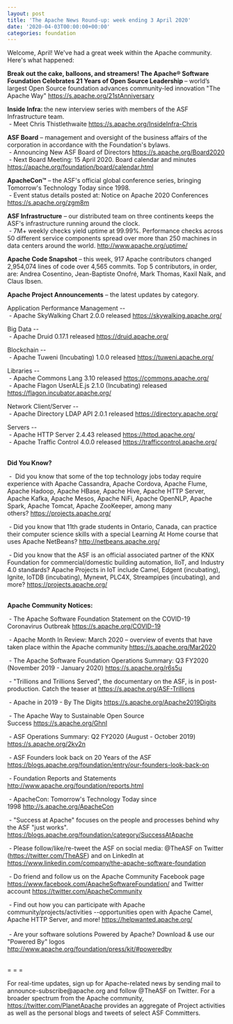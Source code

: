```yaml
---
layout: post
title: 'The Apache News Round-up: week ending 3 April 2020'
date: '2020-04-03T00:00:00+00:00'
categories: foundation
---
```

<p></p><p></p><p>Welcome, April! We've had a great week within the Apache community. Here's what happened:</p><p><strong>Break out the cake, balloons, and streamers! The Apache® Software Foundation Celebrates 21 Years of Open Source Leadership&nbsp;</strong>– world’s largest Open Source foundation advances community-led innovation "The Apache Way" <a href="https://s.apache.org/21stAnniversary" target="_blank">https://s.apache.org/21stAnniversary</a> <br></p><p><b>Inside Infra: </b>the new interview series with members of the ASF Infrastructure team.<br>&nbsp;- Meet Chris Thistlethwaite <a href="https://s.apache.org/InsideInfra-Chris" target="_blank">https://s.apache.org/InsideInfra-Chris</a> <br></p><p><strong>ASF Board</strong> – management and oversight of the business affairs of the corporation in accordance with the Foundation's bylaws.<br>&nbsp;-&nbsp;Announcing New ASF Board of Directors&nbsp;<a href="https://s.apache.org/Board2020" target="_blank">https://s.apache.org/Board2020</a>&nbsp;<br>&nbsp;- Next Board Meeting: 15 April 2020. Board calendar and minutes <a href="https://apache.org/foundation/board/calendar.html" target="_blank">https://apache.org/foundation/board/calendar.html</a><br></p><a href="http://apache.org/foundation/board/calendar.html"><strong></strong></a><p><strong>ApacheCon™</strong> – the ASF's official global conference series, bringing Tomorrow's Technology Today since 1998.<br>&nbsp;- Event status details posted at: Notice on Apache 2020 Conferences <a href="https://s.apache.org/zgm8m" target="_blank">https://s.apache.org/zgm8m</a></p><p><strong></strong></p><p><strong>ASF Infrastructure</strong> – our distributed team on three continents keeps the ASF's infrastructure running around the clock.<br>&nbsp;-
 7M+ weekly checks yield uptime at 99.99%. Performance checks across 50 
different service components spread over more than 250 machines in data 
centers around the world.&nbsp;<a href="http://www.apache.org/uptime/" target="_blank">http://www.apache.org/uptime/</a><br></p> 
  <p><strong>Apache Code Snapshot</strong> – this week, 917 Apache contributors changed 2,954,074 lines of code over 4,565 commits. Top 5 contributors, in order, are: Andrea Cosentino, Jean-Baptiste Onofré, Mark Thomas, Kaxil Naik, and Claus Ibsen. &nbsp; &nbsp; <span><span>&nbsp; &nbsp;</span></span> &nbsp; &nbsp; &nbsp; </p> 
  <p><strong>Apache Project Announcements</strong>&nbsp;– the latest updates by category. 
  </p> <span class="il"> 
    </span> 
  <p>Application Performance Management -- <br>
&nbsp;- Apache SkyWalking Chart 2.0.0 released <a href="https://skywalking.apache.org/" target="_blank">https://skywalking.apache.org/</a><br></p><p>Big Data -- <br>
&nbsp;- Apache Druid 0.17.1 released <a href="https://druid.apache.org/" target="_blank">https://druid.apache.org/</a></p><p>Blockchain -- <br>
&nbsp;- Apache Tuweni (Incubating) 1.0.0 released <a href="https://tuweni.apache.org/" target="_blank">https://tuweni.apache.org/</a></p>Libraries --<br>&nbsp;- Apache Commons Lang 3.10 released <a href="https://commons.apache.org/" target="_blank">https://commons.apache.org/</a><br>&nbsp;- Apache Flagon UserALE.js 2.1.0 (Incubating) released <a href="https://flagon.incubator.apache.org/" target="_blank">https://flagon.incubator.apache.org/</a>&nbsp; <br><p></p><p>Network Client/Server --<br>&nbsp;- Apache Directory LDAP API 2.0.1 released <a href="https://directory.apache.org/" target="_blank">https://directory.apache.org/</a></p><p>Servers --<br>&nbsp;- Apache HTTP Server 2.4.43 released <a href="https://httpd.apache.org/" target="_blank">https://httpd.apache.org/</a> <br>&nbsp;- Apache Traffic Control 4.0.0 released <a href="https://trafficcontrol.apache.org/" target="_blank">https://trafficcontrol.apache.org/</a><br></p><p><strong><br>Did You Know?</strong></p> 
  <p>&nbsp;-&nbsp; Did you know that some of the top technology jobs today require experience with Apache Cassandra, Apache Cordova, Apache Flume, Apache Hadoop, Apache HBase, Apache Hive, Apache HTTP Server, Apache Kafka, Apache Mesos, Apache NiFi, Apache OpenNLP, Apache Spark, Apache Tomcat, Apache ZooKeeper, among many others?&nbsp;<a href="https://projects.apache.org/" target="_blank">https://projects.apache.org/</a>&nbsp;</p><p>&nbsp;- Did you know that 11th grade students in Ontario, Canada, can practice their computer science skills with a special Learning At Home course that uses Apache NetBeans? <a href="http://netbeans.apache.org/" target="_blank">http://netbeans.apache.org/</a>&nbsp;</p><p>&nbsp;- Did you know that the ASF is an official associated partner of the KNX Foundation for commercial/domestic building automation, IIoT, and Industry 4.0 standards? Apache Projects in IoT include Camel, Edgent (incubating), Ignite, IoTDB (incubating), Mynewt, PLC4X, Streampipes (incubating), and more?&nbsp;<a href="https://projects.apache.org/">https://projects.apache.org/</a><span style="font-size: 14px;"><br><br></span></p><p><strong>Apache Community Notices:</strong></p> 
  <p>&nbsp;- The Apache Software Foundation Statement on the COVID-19 Coronavirus Outbreak <a href="https://s.apache.org/COVID-19" target="_blank">https://s.apache.org/COVID-19</a>&nbsp;&nbsp;</p><p>&nbsp;-&nbsp;Apache Month In Review: March 2020 – overview of events that have taken place within the Apache community <a href="https://s.apache.org/Mar2020" target="_blank">https://s.apache.org/Mar2020</a><br></p> 
  <p>&nbsp;- The Apache Software Foundation Operations Summary: Q3 FY2020 (November 2019 - January 2020)&nbsp;<a href="https://s.apache.org/r6s5u" target="_blank">https://s.apache.org/r6s5u</a>&nbsp;&nbsp;</p><p>&nbsp;- "Trillions and Trillions Served", the documentary on the ASF, is in post-production. Catch the teaser at&nbsp;<a href="https://s.apache.org/ASF-Trillions">https://s.apache.org/ASF-Trillions</a> </p> 
  <p>&nbsp;- Apache in 2019 - By The Digits&nbsp;<a href="https://s.apache.org/Apache2019Digits">https://s.apache.org/Apache2019Digits</a> </p> 
  <p>&nbsp;- The Apache Way to Sustainable Open Source Success&nbsp;<a href="https://s.apache.org/GhnI">https://s.apache.org/GhnI</a></p> 
  <p>&nbsp;- ASF Operations Summary: Q2 FY2020 (August - October 2019) <a href="https://s.apache.org/2kv2n">https://s.apache.org/2kv2n</a></p> 
  <p>&nbsp;- ASF Founders look back on 20 Years of the ASF <a href="https://blogs.apache.org/foundation/entry/our-founders-look-back-on" target="_blank">https://blogs.apache.org/foundation/entry/our-founders-look-back-on</a><br></p> 
  <p>&nbsp;- Foundation Reports and Statements <a href="http://www.apache.org/foundation/reports.html">http://www.apache.org/foundation/reports.html</a></p> 
  <p>&nbsp;- ApacheCon: Tomorrow's Technology Today since 1998&nbsp;<a href="http://s.apache.org/ApacheCon">http://s.apache.org/ApacheCon</a></p> 
  <p>&nbsp;- "Success at Apache" focuses on the people and processes behind why the ASF "just works". <a href="https://blogs.apache.org/foundation/category/SuccessAtApache" target="_blank">https://blogs.apache.org/foundation/category/SuccessAtApache</a><br></p> 
  <div> 
    <p>&nbsp;- Please follow/like/re-tweet the ASF on social media: @TheASF on Twitter (<a href="https://twitter.com/TheASF">https://twitter.com/TheASF</a>) and on LinkedIn at <a href="https://www.linkedin.com/company/the-apache-software-foundation">https://www.linkedin.com/company/the-apache-software-foundation</a></p> 
    <p>&nbsp;- Do friend and follow us on the Apache Community Facebook page <a href="https://www.facebook.com/ApacheSoftwareFoundation/">https://www.facebook.com/ApacheSoftwareFoundation/</a> and Twitter account <a href="https://twitter.com/ApacheCommunity">https://twitter.com/ApacheCommunity</a></p> 
  </div> <span class="LrzXr"></span><span class="LrzXr"></span> 
  <div>&nbsp;- Find out how you can participate with Apache 
community/projects/activities --opportunities open with Apache Camel, 
Apache HTTP Server, and more! <a href="https://helpwanted.apache.org/">https://helpwanted.apache.org/</a></div> 
  <div><br>&nbsp;- Are your software solutions Powered by Apache? Download &amp; use our "Powered By" logos <a href="http://www.apache.org/foundation/press/kit/#poweredby">http://www.apache.org/foundation/press/kit/#poweredby</a><br><br></div> 
  <div> 
    <p>= = =</p> 
    <p>For real-time updates, sign up for Apache-related news by sending
 mail to announce-subscribe@apache.org and follow @TheASF on Twitter. 
For a broader spectrum from the Apache community, <a href="https://twitter.com/PlanetApache">https://twitter.com/PlanetApache</a> provides an aggregate of Project activities as well as the personal blogs and tweets of select ASF Committers.</p></div><p></p><p></p>
